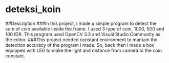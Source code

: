 # deteksi_koin

##Description
###In this project, i made a simple program to detect the sum of coin available inside the frame. I used 3 type of coin, 1000, 500 and 100 IDR. This program used OpenCV 3.3 and Visual Studio Community as the editor.
###This project needed constant environment to mantain the detection accuracy of the program i made. So, back then i made a box equipped with LED to make the light and distance from camera to the coin constant.
